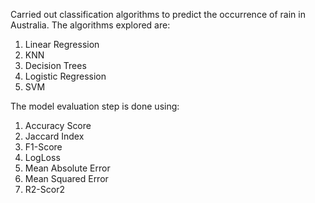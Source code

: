 Carried out classification algorithms to predict the occurrence of rain in Australia. The algorithms explored are:
1. Linear Regression
2. KNN
3. Decision Trees
4. Logistic Regression
5. SVM

The model evaluation step is done using:

1. Accuracy Score
2. Jaccard Index
3. F1-Score
4. LogLoss
5. Mean Absolute Error
6. Mean Squared Error
7. R2-Scor2
